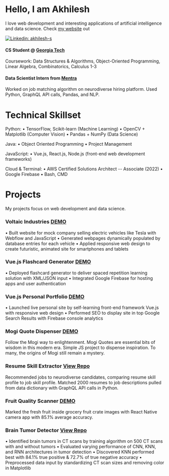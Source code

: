 # Hello, I am Akhilesh
I love web development and interesting applications of artificial intelligence and data science.
Check [my website](https://www.akhilesh.dev) out

[![Linkedin: akhilesh-s](https://img.shields.io/badge/-Akhilesh%20Sivaganesan-blue?style=flat-square&logo=Linkedin&logoColor=white&link=https://www.linkedin.com/in/akhilesh-s/)](https://www.linkedin.com/in/akhilesh-s/)

#### CS Student @ [Georgia Tech](https://www.gatech.edu/) 
Coursework: Data Structures & Algorithms, Object-Oriented Programming, Linear Algebra, Combinatorics, Calculus 1-3

#### Data Scientist Intern from [Mentra](https://www.mentra.me/)
Worked on job matching algorithm on neurodiverse hiring platform. Used Python, GraphQL API calls, Pandas, and NLP.

# Technical Skillset

Python: 
• TensorFlow, Scikit-learn (Machine Learning)
• OpenCV + Matplotlib (Computer Vision)
• Pandas + NumPy (Data Science)

Java: 
• Object Oriented Programming
• Project Management

JavaScript: 
• Vue.js, React.js, Node.js (front-end web development frameworks)

Cloud & Terminal:
• AWS Certified Solutions Architect -- Associate (2022)
• Google Firebase
• Bash, CMD

# Projects
My projects focus on web development and data science.
<!--Web Development Projects-->
### Voltaic Industries [DEMO](https://voltaic-industries.webflow.io/design-brief/home)
• Built website for mock company selling electric vehicles like Tesla with Webflow and JavaScript
• Generated webpages dynamically populated by database entries for each vehicle
• Applied responsive web design to create futuristic, animated site for smartphones and tablets
### Vue.js Flashcard Generator [DEMO](https://flashcardgen100.web.app/)
• Deployed flashcard generator to deliver spaced repetition learning solution with XML/JSON input
• Integrated Google Firebase for hosting apps and user authentication
### Vue.js Personal Portfolio [DEMO](https://www.akhilesh.dev)
• Launched live personal site by self-learning front-end framework Vue.js with responsive web design
• Performed SEO to display site in top Google Search Results with Firebase console analytics
### Mogi Quote Dispenser [DEMO](https://akhilesh-sivaganesan.github.io/)
Follow the Mogi way to enlightenment. Mogi Quotes are essential bits of wisdom in this modern era. Simple JS project to dispense inspiration. To many, the origins of Mogi still remain a mystery.

### Resume Skill Extractor [View Repo](https://github.com/akhilesh-sivaganesan/Resume-Skills-Extraction)
Recommended jobs to neurodiverse candidates, comparing resume skill profile to job skill profile. Matched 2000 resumes to job descriptions pulled from data dictionary with GraphQL API calls in Python.

### Fruit Quality Scanner [DEMO](https://fruit-scanner-123145.web.app/)
Marked the fresh fruit inside grocery fruit crate images with React Native camera app with 85.1% average accuracy.

### Brain Tumor Detector [View Repo](https://github.com/akhilesh-sivaganesan/Brain-Tumor-Detection)
• Identified brain tumors in CT scans by training algorithm on 500 CT scans with and without tumors
• Evaluated varying performance of CNN, KNN, and RNN architectures in tumor detection
• Discovered KNN performed best with 84.1% true positive & 72.7% of true negative accuracy
• Preprocessed data input by standardizing CT scan sizes and removing color in Matplotlib

<!--Machine Learning Projects-->
